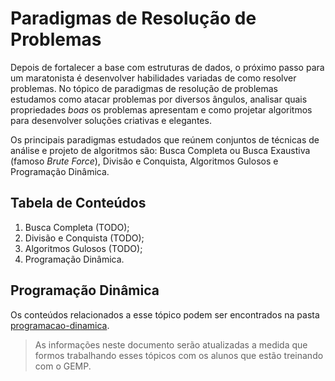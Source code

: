 # Paradigmas de Resolução de Problemas

Depois de fortalecer a base com estruturas de dados, o próximo passo para um maratonista é desenvolver habilidades variadas de como resolver problemas. No tópico de paradigmas de resolução de problemas estudamos como atacar problemas por diversos ângulos, analisar quais propriedades *boas* os problemas apresentam e como projetar algoritmos para desenvolver soluções criativas e elegantes.

Os principais paradigmas estudados que reúnem conjuntos de técnicas de análise e projeto de algoritmos são: Busca Completa ou Busca Exaustiva (famoso *Brute Force*), Divisão e Conquista, Algoritmos Gulosos e Programação Dinâmica.

## Tabela de Conteúdos

1. Busca Completa (TODO);
2. Divisão e Conquista (TODO);
3. Algoritmos Gulosos (TODO);
4. Programação Dinâmica.

## Programação Dinâmica

Os conteúdos relacionados a esse tópico podem ser encontrados na pasta [programacao-dinamica](/programacao-dinamica/).

> As informações neste documento serão atualizadas a medida que formos trabalhando esses tópicos com os alunos que estão treinando com o GEMP.